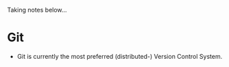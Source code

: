 Taking notes below...
# Git
* Git is currently the most preferred (distributed-) Version Control System.